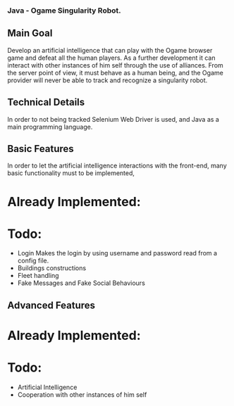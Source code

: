 ### Java - Ogame Singularity Robot. ###
## Main Goal ##
Develop an artificial intelligence that can play with the Ogame browser game and defeat all the human players.
As a further development it can interact with other instances of him self through the use of alliances.
From the server point of view, it must behave as a human being, and the Ogame provider will never be able to track and recognize a singularity robot.

## Technical Details ##
In order to not being tracked Selenium Web Driver is used, and Java as a main programming language.

## Basic Features ##
In order to let the artificial intelligence interactions with the front-end, many basic functionality must to be implemented,
# Already Implemented: #

# Todo: #
- Login
    Makes the login by using username and password read from a config file.
- Buildings constructions
- Fleet handling
- Fake Messages and Fake Social Behaviours

## Advanced Features ##
# Already Implemented: #

# Todo: #
- Artificial Intelligence
- Cooperation with other instances of him self